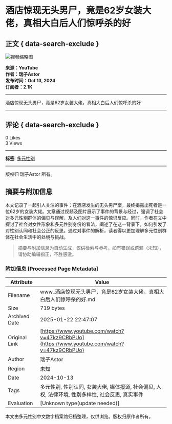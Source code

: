 # 酒店惊现无头男尸，竟是62岁女装大佬，真相大白后人们惊呼杀的好

## 正文 { data-search-exclude }


![视频缩略图](https://i.ytimg.com/vi/4koAux9nO7A/hqdefault.jpg?v=678f07cc&sqp=-oaymwEmCKgBEF5IWvKriqkDGQgBFQAAiEIYAdgBAeIBCggYEAIYBjgBQAE=&rs=AOn4CLCO7aVRXg88TXve2-UrxBzxtYB63Q)

**来源：YouTube**  
**作者：瑞子Astor**  
**发布时间：Oct 13, 2024**  
**订阅者：2.1K**

---

酒店惊现无头男尸，竟是62岁女装大佬，真相大白后人们惊呼杀的好

---

## 评论 { data-search-exclude }

0 Likes  
3 Views

---

**标签**: [多元性别](https://www.youtube.com/channel/UCVC3iaaRqeZ4R5-M3MS_QKw/about)

---

版权归 瑞子Astor 所有。
<!-- tcd_original_link https://www.youtube.com/watch?v=47kz9CRbPUo -->


## 摘要与附加信息

<!-- tcd_abstract -->
本文记录了一起引人关注的事件：在酒店发生的无头男尸案，最终揭露出死者是一位62岁的女装大佬。文章通过视频及图片展示了事件的背景与经过，强调了社会对多元性别群体的偏见与误解，及人们对这一事件的惊讶反应。同时，作者在文中探讨了社会对女性形象和多元性别身份的看法，阐述了在这一背景下，如何引发了对性别认同和社会公正的反思。通过对事件的解析，读者得以更加理解多元性别群体在社会生活中的处境与挑战。
<!-- tcd_abstract_end -->

> 摘要与附加信息为自动生成，仅供检索与参考。如有错误或遗漏（未知），请协助编辑指正，不胜感激。

### 附加信息 [Processed Page Metadata]

| Attribute       | Value                                  |
|-----------------|----------------------------------------|
| Filename        | www_酒店惊现无头男尸，竟是62岁女装大佬，真相大白后人们惊呼杀的好.md                             |
| Size            | 719 bytes                           |
| Archived Date   | 2025-01-22 22:47:07                             |
| Original Link   | [https://www.youtube.com/watch?v=47kz9CRbPUo](https://www.youtube.com/watch?v=47kz9CRbPUo)                       |
| Author          | 瑞子Astor                               |
| Region          | 未知                               |
| Date            | 2024-10-13                                 |
| Tags            | 多元性别, 性别认同, 女装大佬, 媒体报道, 社会偏见, 人权, 法律环境, 性别多样性, 社会反思, 真实事件                                 |
| Evaluation            | [Unknown type(update needed)]                                 |
<!-- tcd_table_end -->

本文由多元性别中文数字档案馆归档整理，仅供浏览。版权归原作者所有。
